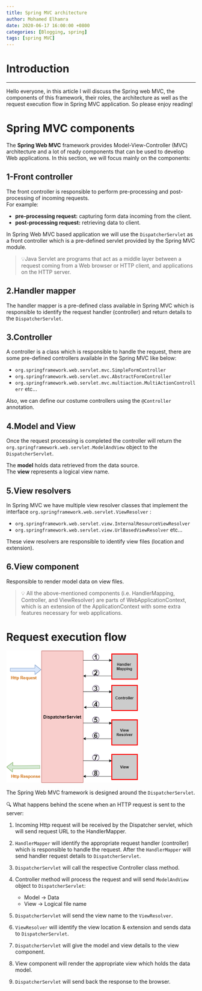 ```yaml
---
title: Spring MVC architecture
author: Mohamed Elhamra
date: 2020-06-17 16:00:00 +0800
categories: [Blogging, spring]
tags: [spring MVC]
---
```


# Introduction 

--------------------------------------

Hello everyone, in this article I will discuss the Spring web MVC, the components of this framework, their roles, the architecture as well as the request execution flow in Spring MVC application.
So please enjoy reading!

# Spring MVC components

The **Spring Web MVC** framework provides Model-View-Controller (MVC) architecture and a lot of ready components that can be used to develop Web applications.
In this section, we will focus mainly on the components:

## 1-Front controller

The front controller is responsible to perform pre-processing and post-processing of incoming requests.<br />
For example: <br />
* **pre-processing request:** capturing form data incoming from the client.
* **post-processing request:** retrieving data to client.<br />

In Spring Web  MVC based application we will use the `DispatcherServlet` as a front controller which is a pre-defined servlet provided by the Spring MVC module. <br />

>💡Java Servlet are programs that act as a middle layer between a request coming from a Web browser or HTTP client, and applications on the HTTP server.

## 2.Handler mapper

The handler mapper is a pre-defined class available in Spring MVC which is responsible to identify the request handler (controller) and return details to the `DispatcherServlet`.

## 3.Controller
A controller is a class  which is responsible to handle the request, there are some pre-defined controllers available in the Spring MVC like below: <br />
* `org.springframework.web.servlet.mvc.SimpleFormController`
* `org.springframework.web.servlet.mvc.AbstractFormController`
* `org.springframework.web.servlet.mvc.multiaction.MultiActionControllerr` etc...<br />

Also, we can define our costume controllers using the `@Controller` annotation.

## 4.Model and View

Once the request processing is completed the controller will return the `org.springframework.web.servlet.ModelAndView` object to the `DispatcherServlet`.<br />

The **model** holds data retrieved from the data source. <br />
The **view** represents a logical view name.

## 5.View resolvers

In Spring MVC we have multiple view resolver classes that implement the interface `org.springframework.web.servlet.ViewResolver` :<br />
* `org.springframework.web.servlet.view.InternalResourceViewResolver`
* `org.springframework.web.servlet.view.UrlBasedViewResolver` etc...<br />

These view resolvers are responsible to identify view files (location and extension).

## 6.View component

Responsible to render model data on view files.<br />

>💡 All the above-mentioned components (i.e. HandlerMapping, Controller, and ViewResolver) are parts of WebApplicationContext, which is an extension of the ApplicationContext with some extra features necessary for web applications.


# Request execution flow

<img src="/assets/img/sample/request-execution-flow.png" alt="drawing" width="350" height="350"/>

The Spring Web MVC framework is designed around the `DispatcherServlet`.

🔍 What happens behind the scene when an HTTP request is sent to the server: <br />

1. Incoming Http request will be received by the Dispatcher servlet, which will send request URL to the HandlerMapper.<br />

2. `HandlerMapper` will identify the appropriate request handler (controller) which is responsible to handle the request. After the `HandlerMapper` will send handler request details to `DispatcherServlet`. <br />

3. `DispatcherServlet` will call the respective Controller class method.<br />

4. Controller method will process the request and will send `ModelAndView` object to `DispatcherServlet`:
   * Model &#8594; Data
   * View  &#8594; Logical file name

5. `DispatcherServlet` will send the view name to the `ViewResolver`. <br />

6. `ViewResolver` will identify the view location & extension and sends data to `DispatcherServlet`.<br />

7. `DispatcherServlet` will give the model and view details to the view component.<br />

8. View component will render the appropriate view which holds the data model.<br />

9. `DispatcherServlet` will send back the response to the browser.<br />
  
  
  



















